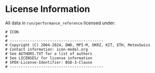 # License Information

All data in `run/performance_reference` licensed under:

```shell
# ICON
#
# ------------------------------------------
# Copyright (C) 2004-2024, DWD, MPI-M, DKRZ, KIT, ETH, MeteoSwiss
# Contact information: icon-model.org
# See AUTHORS.TXT for a list of authors
# See LICENSES/ for license information
# SPDX-License-Identifier: BSD-3-Clause
# ------------------------------------------
```

